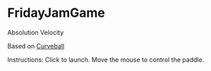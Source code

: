 FridayJamGame
=============

Absolution Velocity

Based on [Curveball](http://www.curveball-game.com/)

Instructions: Click to launch. Move the mouse to control the paddle.